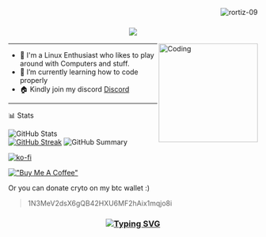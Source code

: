<p align="right"> <img src="https://komarev.com/ghpvc/?username=rortiz-09&base=1500&abbreviated=true&label=Profile%20views&color=0e75b6&size=24&style=flat" alt="rortiz-09" /> </p>

<h3 align="center">
  <img src="https://readme-typing-svg.herokuapp.com/?font=Righteous&size=35&center=true&vCenter=true&width=1600&height=70&duration=4000&lines=Hello+There!+I'm+Ronny+" />
</h3>



<img align="right" alt="Coding" width="200" src="">

---

- 🔭 I'm a Linux Enthusiast who likes to play around with Computers and stuff.
- 🌱 I’m currently learning how to code properly
- 🏠 Kindly join my discord [Discord](https://discord.gg/f5V6Usf)
---

📊 Stats

![GitHub Stats](http://github-profile-summary-cards.vercel.app/api/cards/stats?username=rortiz-09&theme=tokyonight)  
[![GitHub Streak](https://github-readme-streak-stats.herokuapp.com?user=rortiz-09&theme=tokyonight&hide_border=true&date_format=j%20M%5B%20Y%5D&card_width=480)](https://git.io/streak-stats)
![GitHub Summary](http://github-profile-summary-cards.vercel.app/api/cards/profile-details?username=rortiz-09&theme=tokyonight)

[![ko-fi](https://ko-fi.com/img/githubbutton_sm.svg)](https://ko-fi.com/rortiz09)

[!["Buy Me A Coffee"](https://www.buymeacoffee.com/assets/img/custom_images/orange_img.png)](https://www.buymeacoffee.com/rortiz09)

Or you can donate cryto on my btc wallet :)  
> 1N3MeV2dsX6gQB42HXU6MF2hAix1mqjo8i
<h3 align="center">
  
  [![Typing SVG](https://readme-typing-svg.herokuapp.com?font=Fantasque+Sans+Mono&weight=700&size=24&pause=1000&color=0e75b6&center=true&width=446&lines=Thank+you+for+visiting!+%F0%9F%91%8D)](https://git.io/typing-svg)

</h3>

